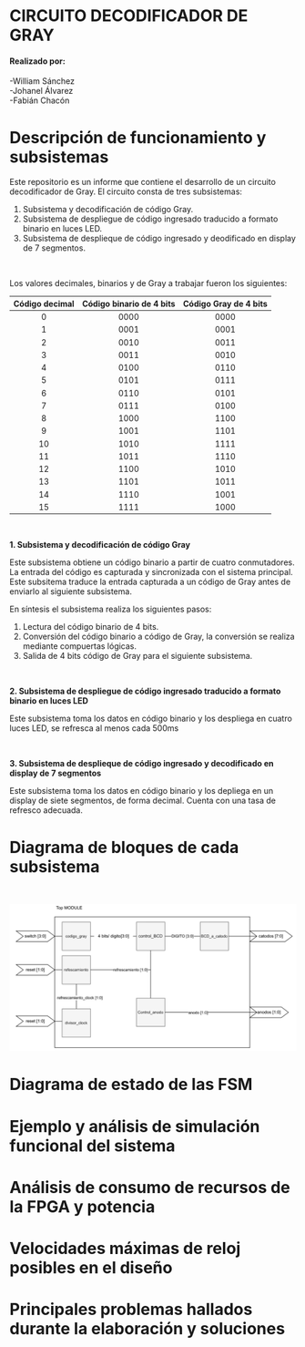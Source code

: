 CIRCUITO DECODIFICADOR DE GRAY <a color="green" name="TOP"></a>
===================

<h4>Realizado por:</h4>
<p>-William Sánchez <br> -Johanel Álvarez <br> -Fabián Chacón </p>

# Descripción de funcionamiento y subsistemas #

<p>Este repositorio es un informe que contiene el desarrollo de un circuito decodificador de Gray. El circuito consta de tres subsistemas:</p>

1. Subsistema y decodificación de código Gray.
2. Subsistema de despliegue de código ingresado traducido a formato binario en luces LED.
3. Subsistema de desplieque de código ingresado y deodificado en display de 7 segmentos.

<br/>

<p>Los valores decimales, binarios y de Gray a trabajar fueron los siguientes:</p>

Código decimal | Código binario de 4 bits | Código Gray de 4 bits
| :---: | :---: | :---:
0  | 0000 | 0000
1  | 0001 | 0001
2  | 0010 | 0011
3  | 0011 | 0010
4  | 0100 | 0110
5  | 0101 | 0111
6  | 0110 | 0101
7  | 0111 | 0100
8  | 1000| 1100
9  | 1001 | 1101
10  | 1010 | 1111
11  | 1011 | 1110
12  | 1100 | 1010
13  | 1101 | 1011
14  | 1110| 1001
15  | 1111 | 1000

<br/>

__1. Subsistema y decodificación de código Gray__

<p>Este subsistema obtiene un código binario a partir de cuatro conmutadores. La entrada del código es capturada y sincronizada con el sistema principal. Este subsitema traduce la entrada capturada a un código de Gray antes de enviarlo al siguiente subsistema.</p>

En síntesis el subsistema realiza los siguientes pasos:

1. Lectura del código binario de 4 bits.
2. Conversión del código binario a código de Gray, la conversión se realiza mediante compuertas lógicas.
3. Salida de 4 bits código de Gray para el siguiente subsistema.

<br>

__2. Subsistema de despliegue de código ingresado traducido a formato binario en luces LED__

<p>Este subsistema toma los datos en código binario y los despliega en cuatro luces LED, se refresca al menos cada 500ms</p>



<br>

__3. Subsistema de desplieque de código ingresado y decodificado en display de 7 segmentos__

<p>Este subsistema toma los datos en código binario y los depliega en un display de siete segmentos, de forma decimal. Cuenta con una tasa de refresco adecuada.</p>

# Diagrama de bloques de cada subsistema #


<br/>

![Diagrama de bloques de cada subsistema](/images/diagrama.png)
# Diagrama de estado de las FSM #

# Ejemplo y análisis de simulación funcional del sistema #

# Análisis de consumo de recursos de la FPGA y potencia #

# Velocidades máximas de reloj posibles en el diseño #

# Principales problemas hallados durante la elaboración y soluciones #